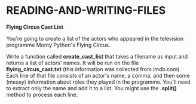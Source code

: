 # READING-AND-WRITING-FILES

<strong>Flying Circus Cast List</strong>

You're going to create a list of the actors who appeared in the television programme Monty Python's Flying Circus.

Write a function called <strong>create_cast_list</strong> that takes a filename as input and returns a list of actors' names. It will be 
run on the file <strong>flying_circus_cast.txt</strong> (this information was collected from imdb.com). Each line of that file consists of an actor's name, a comma, and 
then some (messy) information about roles they played in the programme. You'll need to extract only the name and add it to a list. You
might use the <strong>.split()</strong> method to process each line.
